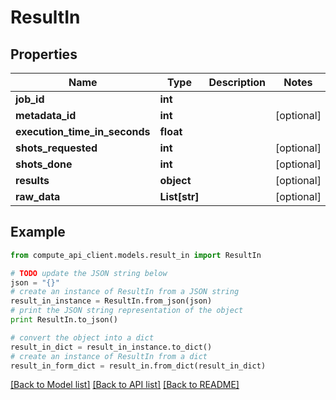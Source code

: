 # ResultIn


## Properties
Name | Type | Description | Notes
------------ | ------------- | ------------- | -------------
**job_id** | **int** |  | 
**metadata_id** | **int** |  | [optional] 
**execution_time_in_seconds** | **float** |  | 
**shots_requested** | **int** |  | [optional] 
**shots_done** | **int** |  | [optional] 
**results** | **object** |  | [optional] 
**raw_data** | **List[str]** |  | [optional] 

## Example

```python
from compute_api_client.models.result_in import ResultIn

# TODO update the JSON string below
json = "{}"
# create an instance of ResultIn from a JSON string
result_in_instance = ResultIn.from_json(json)
# print the JSON string representation of the object
print ResultIn.to_json()

# convert the object into a dict
result_in_dict = result_in_instance.to_dict()
# create an instance of ResultIn from a dict
result_in_form_dict = result_in.from_dict(result_in_dict)
```
[[Back to Model list]](../README.md#documentation-for-models) [[Back to API list]](../README.md#documentation-for-api-endpoints) [[Back to README]](../README.md)


